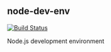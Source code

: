 ## node-dev-env

[![Build Status](https://travis-ci.org/Joyphoy/node-dev-env.svg?branch=master)](https://travis-ci.org/Joyphoy/node-dev-env)

Node.js development environment 
